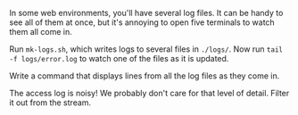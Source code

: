 In some web environments, you'll have several log files. It can be handy to see all of them at once, but it's annoying to open five terminals to watch them all come in.

Run `mk-logs.sh`, which writes logs to several files in `./logs/`. Now run `tail -f logs/error.log` to watch one of the files as it is updated.

Write a command that displays lines from all the log files as they come in.

The access log is noisy! We probably don't care for that level of detail. Filter it out from the stream.